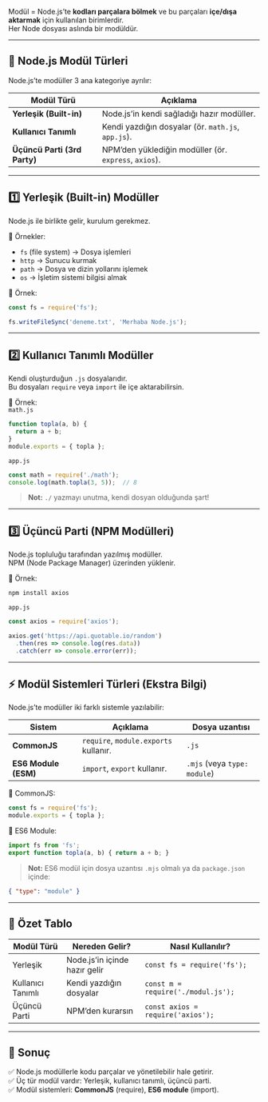 
Modül = Node.js’te **kodları parçalara bölmek** ve bu parçaları **içe/dışa aktarmak** için kullanılan birimlerdir.  
Her Node dosyası aslında bir modüldür.

---

## 🧩 **Node.js Modül Türleri**

Node.js’te modüller 3 ana kategoriye ayrılır:

|Modül Türü|Açıklama|
|---|---|
|**Yerleşik (Built-in)**|Node.js’in kendi sağladığı hazır modüller.|
|**Kullanıcı Tanımlı**|Kendi yazdığın dosyalar (ör. `math.js`, `app.js`).|
|**Üçüncü Parti (3rd Party)**|NPM’den yüklediğin modüller (ör. `express`, `axios`).|

---

## 1️⃣ **Yerleşik (Built-in) Modüller**

Node.js ile birlikte gelir, kurulum gerekmez.

🔹 Örnekler:

- `fs` (file system) → Dosya işlemleri
- `http` → Sunucu kurmak
- `path` → Dosya ve dizin yollarını işlemek
- `os` → İşletim sistemi bilgisi almak

🔹 Örnek:

```js
const fs = require('fs');

fs.writeFileSync('deneme.txt', 'Merhaba Node.js');
```

---

## 2️⃣ **Kullanıcı Tanımlı Modüller**

Kendi oluşturduğun `.js` dosyalarıdır.  
Bu dosyaları `require` veya `import` ile içe aktarabilirsin.

🔹 Örnek:  
`math.js`

```js
function topla(a, b) {
  return a + b;
}
module.exports = { topla };
```

`app.js`

```js
const math = require('./math');
console.log(math.topla(3, 5));  // 8
```

> **Not:** `./` yazmayı unutma, kendi dosyan olduğunda şart!

---

## 3️⃣ **Üçüncü Parti (NPM Modülleri)**

Node.js topluluğu tarafından yazılmış modüller.  
NPM (Node Package Manager) üzerinden yüklenir.

🔹 Örnek:

```bash
npm install axios
```

`app.js`

```js
const axios = require('axios');

axios.get('https://api.quotable.io/random')
  .then(res => console.log(res.data))
  .catch(err => console.error(err));
```

---

## ⚡ **Modül Sistemleri Türleri (Ekstra Bilgi)**

Node.js’te modüller iki farklı sistemle yazılabilir:

|Sistem|Açıklama|Dosya uzantısı|
|---|---|---|
|**CommonJS**|`require`, `module.exports` kullanır.|`.js`|
|**ES6 Module (ESM)**|`import`, `export` kullanır.|`.mjs` (veya `type: module`)|

🔹 CommonJS:

```js
const fs = require('fs');
module.exports = { topla };
```

🔹 ES6 Module:

```js
import fs from 'fs';
export function topla(a, b) { return a + b; }
```

> **Not:** ES6 modül için dosya uzantısı `.mjs` olmalı ya da `package.json` içinde:

```json
{ "type": "module" }
```

---

## 📝 **Özet Tablo**

|Modül Türü|Nereden Gelir?|Nasıl Kullanılır?|
|---|---|---|
|Yerleşik|Node.js’in içinde hazır gelir|`const fs = require('fs');`|
|Kullanıcı Tanımlı|Kendi yazdığın dosyalar|`const m = require('./modul.js');`|
|Üçüncü Parti|NPM’den kurarsın|`const axios = require('axios');`|

---

## 🎁 **Sonuç**

✅ Node.js modüllerle kodu parçalar ve yönetilebilir hale getirir.  
✅ Üç tür modül vardır: Yerleşik, kullanıcı tanımlı, üçüncü parti.  
✅ Modül sistemleri: **CommonJS** (require), **ES6 module** (import).